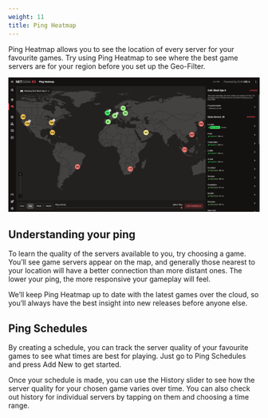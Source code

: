 ```yaml
---
weight: 11
title: Ping Heatmap
---
```


Ping Heatmap allows you to see the location of every server for your favourite games. Try using Ping Heatmap to see where the best game servers are for your region before you set up the Geo-Filter.

![Ping Heatmap page](ping-heatmap/2024-10-01-16-44-23-image.png)

## Understanding your ping

To learn the quality of the servers available to you, try choosing a game. You’ll see game servers appear on the map, and generally those nearest to your location will have a better connection than more distant ones. The lower your ping, the more responsive your gameplay will feel.

We’ll keep Ping Heatmap up to date with the latest games over the cloud, so you’ll always have the best insight into new releases before anyone else.

## Ping Schedules

By creating a schedule, you can track the server quality of your favourite games to see what times are best for playing. Just go to Ping Schedules and press Add New to get started.

Once your schedule is made, you can use the History slider to see how the server quality for your chosen game varies over time. You can also check out history for individual servers by tapping on them and choosing a time range.
